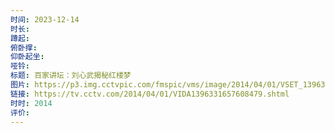 ```yaml
---
时间: 2023-12-14
时长: 
蹲起: 
俯卧撑: 
仰卧起坐: 
哑铃: 
标题: 百家讲坛：刘心武揭秘红楼梦
图片: https://p3.img.cctvpic.com/fmspic/vms/image/2014/04/01/VSET_1396331543437797.bmp
链接: https://tv.cctv.com/2014/04/01/VIDA1396331657608479.shtml
时时: 2014
评价:
---
```





